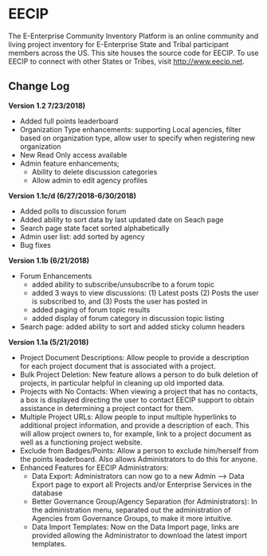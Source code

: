 # EECIP
The E-Enterprise Community Inventory Platform is an online community and living project inventory for E-Enterprise State and Tribal participant members across the US. This site houses the source code for EECIP. To use EECIP to connect with other States or Tribes, visit http://www.eecip.net.


## Change Log
**Version 1.2 7/23/2018)**
- Added full points leaderboard
- Organization Type enhancements: supporting Local agencies, filter based on organization type, allow user to specify when registering new organization
- New Read Only access available
- Admin feature enhancements; 
   - Ability to delete discussion categories
   - Allow admin to edit agency profiles
 

**Version 1.1c/d (6/27/2018-6/30/2018)**
- Added polls to discussion forum
- Added ability to sort data by last updated date on Seach page
- Search page state facet sorted alphabetically 
- Admin user list: add sorted by agency
- Bug fixes

**Version 1.1b (6/21/2018)**
- Forum Enhancements
   - added ability to subscribe/unsubscribe to a forum topic
   - added 3 ways to view discussions:  (1) Latest posts (2) Posts the user is subscribed to, and (3) Posts the user has posted in
   - added paging of forum topic results
   - added display of forum category in discussion topic listing
- Search page: added ability to sort and added sticky column headers


**Version 1.1a (5/21/2018)**
- Project Document Descriptions: Allow people to provide a description for each project document that is associated with a project.
- Bulk Project Deletion: New feature allows a person to do bulk deletion of projects, in particular helpful in cleaning up old imported data.
- Projects with No Contacts: When viewing a project that has no contacts, a box is displayed directing the user to contact EECIP support to obtain assistance in determining a project contact for them.
- Multiple Project URLs: Allow people to input multiple hyperlinks to additional project information, and provide a description of each. This will allow project owners to, for example, link to a project document as well as a functioning project website.
- Exclude from Badges/Points: Allow a person to exclude him/herself from the points leaderboard. Also allows Administrators to do this for anyone. 
- Enhanced Features for EECIP Administrators:
   - Data Export: Administrators can now go to a new Admin --> Data Export page to export all Projects and/or Enterprise Services in the database 
   - Better Governance Group/Agency Separation (for Administrators): In the administration menu, separated out the administration of Agencies from Governance Groups, to make it more intuitive.
   - Data Import Templates: Now on the Data Import page, links are provided allowing the Administrator to download the latest import templates.
